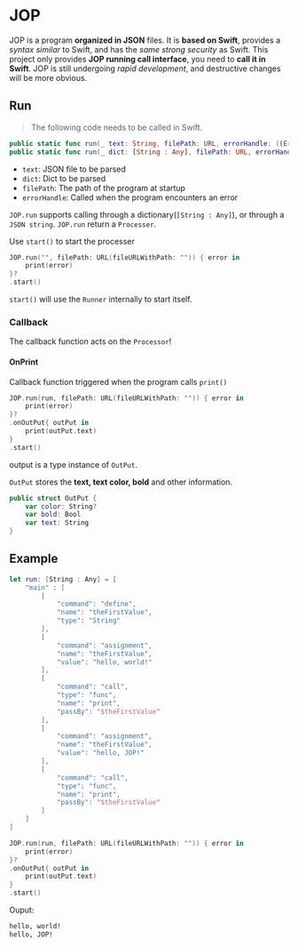 # JOP

JOP is a program **organized in JSON** files.
It is **based on Swift**, provides a *syntax similar* to Swift, and has the *same strong security* as Swift.
This project only provides **JOP running call interface**, you need to **call it in Swift**.
JOP is still undergoing *rapid development*, and destructive changes will be more obvious.

## Run

> The following code needs to be called in Swift.

```swift
public static func run(_ text: String, filePath: URL, errorHandle: ((Error) -> Void)? = nil) -> Processer?
public static func run(_ dict: [String : Any], filePath: URL, errorHandle: ((Error) -> Void)? = nil) -> Processer?
```

* `text`: JSON file to be parsed
* `dict`: Dict to be parsed
* `filePath`: The path of the program at startup
* `errorHandle`: Called when the program encounters an error

`JOP.run` supports calling through a dictionary(`[String : Any]`), or through a `JSON string`.
`JOP.run` return a `Processer`.

Use `start()` to start the processer

```swift
JOP.run("", filePath: URL(fileURLWithPath: "")) { error in
    print(error)
}?
.start()
```

`start()` will use the `Runner` internally to start itself.

### Callback

The callback function acts on the `Processor`!

#### OnPrint

Callback function triggered when the program calls `print()`

```swift
JOP.run(run, filePath: URL(fileURLWithPath: "")) { error in
    print(error)
}?
.onOutPut{ outPut in
    print(outPut.text)
}
.start()
```

output is a type instance of `OutPut`.

`OutPut` stores the **text, text color, bold** and other information.

```swift
public struct OutPut {
    var color: String?
    var bold: Bool
    var text: String
}
```

## Example

```swift
let run: [String : Any] = [
    "main" : [
        [
            "command": "define",
            "name": "theFirstValue",
            "type": "String"
        ],
        [
            "command": "assignment",
            "name": "theFirstValue",
            "value": "hello, world!"
        ],
        [
            "command": "call",
            "type": "func",
            "name": "print",
            "passBy": "$theFirstValue"
        ],
        [
            "command": "assignment",
            "name": "theFirstValue",
            "value": "hello, JOP!"
        ],
        [
            "command": "call",
            "type": "func",
            "name": "print",
            "passBy": "$theFirstValue"
        ]
    ]
]

JOP.run(run, filePath: URL(fileURLWithPath: "")) { error in
    print(error)
}?
.onOutPut{ outPut in
    print(outPut.text)
}
.start()
```

Ouput:

```bash
hello, world!
hello, JOP!
```
